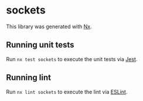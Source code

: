 # sockets

This library was generated with [Nx](https://nx.dev).

## Running unit tests

Run `nx test sockets` to execute the unit tests via [Jest](https://jestjs.io).

## Running lint

Run `nx lint sockets` to execute the lint via [ESLint](https://eslint.org/).
